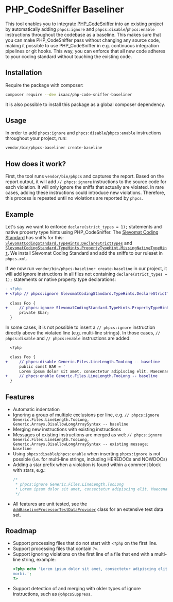 # PHP_CodeSniffer Baseliner

This tool enables you to integrate [PHP_CodeSniffer][php-code-sniffer] into an existing
project by automatically adding `phpcs:ignore` and `phpcs:disable`/`phpcs:enable` instructions throughout the codebase
as a baseline. This makes sure that you can make PHP_CodeSniffer pass without changing any source code, making it
possible to use PHP_CodeSniffer in e.g. continuous integration pipelines or git hooks. This way, you can enforce that
all new code adheres to your coding standard without touching the existing code.

## Installation

Require the package with composer:

```sh
composer require --dev isaac/php-code-sniffer-baseliner
```

It is also possible to install this package as a global composer dependency.

## Usage

In order to add `phpcs:ignore` and `phpcs:disable`/`phpcs:enable` instructions throughout your project, run:

```sh
vendor/bin/phpcs-baseliner create-baseline
```

## How does it work?

First, the tool runs `vendor/bin/phpcs` and captures the report. Based on the report output, it will add
`// phpcs:ignore` instructions to the source code for each violation. It will only ignore the sniffs that actually are
violated. In rare cases, adding these instructions could introduce new violations. Therefore, this process is repeated
until no violations are reported by `phpcs`.

## Example

Let's say we want to enforce `declare(strict_types = 1);` statements and native property type hints using
PHP_CodeSniffer. The [Slevomat Coding Standard][slevomat-coding-standard] has sniffs for this:
[`SlevomatCodingStandard.TypeHints.DeclareStrictTypes`][declare-strict-types-sniff]
and [`SlevomatCodingStandard.TypeHints.PropertyTypeHint.MissingNativeTypeHint`][property-type-hint-sniff]. We install
Slevomat Coding Standard and add the sniffs to our ruleset in `phpcs.xml`.

If we now run `vendor/bin/phpcs-baseliner create-baseline` in our project, it will add ignore instructions in all files
not containing `declare(strict_types = 1);` statements or native property type declarations:

```diff
- <?php
+ <?php // phpcs:ignore SlevomatCodingStandard.TypeHints.DeclareStrictTypes -- baseline
  
  class Foo {
+     // phpcs:ignore SlevomatCodingStandard.TypeHints.PropertyTypeHint.MissingNativeTypeHint -- baseline
      private $bar;
  }
```

In some cases, it is not possible to insert a `// phpcs:ignore` instruction directly above the violated line (e.g.
multi-line strings). In those cases, `// phpcs:disable` and `// phpcs:enable` instructions are added:

```diff
  <?php

  class Foo {
+     // phpcs:disable Generic.Files.LineLength.TooLong -- baseline  
      public const BAR = '
      Lorem ipsum dolor sit amet, consectetur adipiscing elit. Maecenas malesuada, lectus vitae vestibulum vulputate, mi morbi.';
+     // phpcs:enable Generic.Files.LineLength.TooLong -- baseline
  }
```

## Features
- Automatic indentation
- Ignoring a group of multiple exclusions per line, e.g. `// phpcs:ignore Generic.Files.LineLength.TooLong, Generic.Arrays.DisallowLongArraySyntax -- baseline`
- Merging new instructions with existing instructions
- Messages of existing instructions are merged as wel: `// phpcs:ignore Generic.Files.LineLength.TooLong, Generic.Arrays.DisallowLongArraySyntax -- existing message; baseline`
- Using `phpcs:disable`/`phpcs:enable` when inserting `phpcs:ignore` is not possible (i.e. for multi-line strings, including HEREDOCs and NOWDOCs)
- Adding a star prefix when a violation is found within a comment block with stars, e.g.:
  ```php
  /*
   * phpcs:ignore Generic.Files.LineLength.TooLong
   * Lorem ipsum dolor sit amet, consectetur adipiscing elit. Maecenas malesuada, lectus vitae vestibulum vulputate, mi morbi.
   */
  ```
- All features are unit tested, see the [`AddBaselineProcessorTestDataProvider`][unit-test-data-set] class for an extensive test data set.

## Roadmap
- Support processing files that do not start with `<?php` on the first line.
- Support processing files that contain `?>`.
- Support ignoring violations on the first line of a file that end with a multi-line string, example:
  ```php
  <?php echo 'Lorem ipsum dolor sit amet, consectetur adipiscing elit. Maecenas malesuada, lectus vitae vestibulum vulputate, mi
  morbi.';
  ?>
  ```
- Support detection of and merging with older types of ignore instructions, such as `@phpcsSuppress`.

[php-code-sniffer]: (https://github.com/squizlabs/PHP_CodeSniffer)
[slevomat-coding-standard]: (https://github.com/slevomat/coding-standard)
[declare-strict-types-sniff]: (https://github.com/slevomat/coding-standard#slevomatcodingstandardtypehintsdeclarestricttypes-)
[property-type-hint-sniff]: (https://github.com/slevomat/coding-standard#slevomatcodingstandardtypehintspropertytypehint-)
[unit-test-data-set]: (https://github.com/isaaceindhoven/php-code-sniffer-baseliner/blob/master/tests/File/AddBaselineProcessorTestDataProvider.php)
